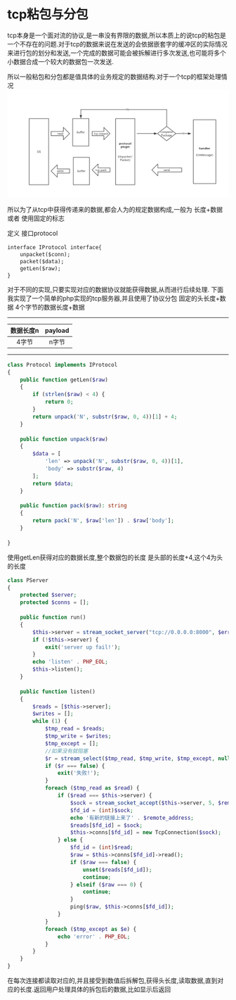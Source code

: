 # tcp粘包与分包

tcp本身是一个面对流的协议,是一串没有界限的数据,所以本质上的说tcp的粘包是一个不存在的问题.对于tcp的数据来说在发送的会依据嵌套字的缓冲区的实际情况来进行包的划分和发送,一个完成的数据可能会被拆解进行多次发送,也可能将多个小数据合成一个较大的数据包一次发送.

所以一般粘包和分包都是值具体的业务规定的数据结构.对于一个tcp的框架处理情况
![tcp处理](./protocol.png)


所以为了从tcp中获得传递来的数据,都会人为的规定数据构成,一般为 长度+数据 或者 使用固定的标志

定义 接口protocol
```
interface IProtocol interface{
    unpacket($conn);
    packet($data);
    getLen($raw);
}
```
对于不同的实现,只要实现对应的数据协议就能获得数据,从而进行后续处理.
下面我实现了一个简单的php实现的tcp服务器,并且使用了协议分包
固定的头长度+数据 4个字节的数据长度+数据

---
| 数据长度n | payload |
|:---:|:---:|
|4字节|n字节|
---



```php
class Protocol implements IProtocol
{
    public function getLen($raw)
    {
        if (strlen($raw) < 4) {
            return 0;
        }
        return unpack('N', substr($raw, 0, 4))[1] + 4;
    }

    public function unpack($raw)
    {
        $data = [
            'len' => unpack('N', substr($raw, 0, 4))[1],
            'body' => substr($raw, 4)
        ];
        return $data;
    }

    public function pack($raw): string
    {
        return pack('N', $raw['len']) . $raw['body'];
    }

}
```

使用getLen获得对应的数据长度,整个数据包的长度 是头部的长度+4,这个4为头的长度

```php
class PServer
{
    protected $server;
    protected $conns = [];

    public function run()
    {
        $this->server = stream_socket_server("tcp://0.0.0.0:8000", $errno, $errstr);
        if (!$this->server) {
            exit('server up fail!');
        }
        echo 'listen' . PHP_EOL;
        $this->listen();
    }

    public function listen()
    {
        $reads = [$this->server];
        $writes = [];
        while (1) {
            $tmp_read = $reads;
            $tmp_write = $writes;
            $tmp_except = [];
            //如果没有就阻塞
            $r = stream_select($tmp_read, $tmp_write, $tmp_except, null);
            if ($r === false) {
                exit('失败!');
            }
            foreach ($tmp_read as $read) {
                if ($read === $this->server) {
                    $sock = stream_socket_accept($this->server, 5, $remote_address);
                    $fd_id = (int)$sock;
                    echo '有新的链接上来了' . $remote_address;
                    $reads[$fd_id] = $sock;
                    $this->conns[$fd_id] = new TcpConnection($sock);
                } else {
                    $fd_id = (int)$read;
                    $raw = $this->conns[$fd_id]->read();
                    if ($raw === false) {
                        unset($reads[$fd_id]);
                        continue;
                    } elseif ($raw === 0) {
                        continue;
                    }
                    ping($raw, $this->conns[$fd_id]);
                }
            }
            foreach ($tmp_except as $e) {
                echo 'error' . PHP_EOL;
            }
        }
    }
}
```

在每次连接都读取对应的,并且接受到数值后拆解包,获得头长度,读取数据,直到对应的长度.返回用户处理具体的拆包后的数据,比如显示后返回
